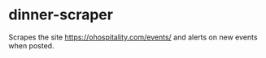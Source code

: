 # dinner-scraper
Scrapes the site https://ohospitality.com/events/ and alerts on new events when posted. 
